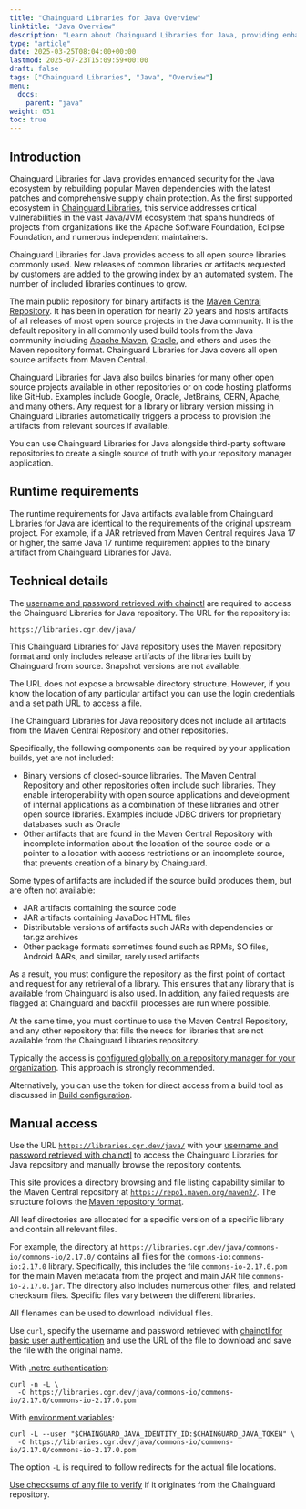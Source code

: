 ```yaml
---
title: "Chainguard Libraries for Java Overview"
linktitle: "Java Overview"
description: "Learn about Chainguard Libraries for Java, providing enhanced security for Maven dependencies through automated vulnerability patching and supply chain protection"
type: "article"
date: 2025-03-25T08:04:00+00:00
lastmod: 2025-07-23T15:09:59+00:00
draft: false
tags: ["Chainguard Libraries", "Java", "Overview"]
menu:
  docs:
    parent: "java"
weight: 051
toc: true
---
```


## Introduction

Chainguard Libraries for Java provides enhanced security for the Java ecosystem by rebuilding popular Maven dependencies with the latest patches and comprehensive supply chain protection. As the first supported ecosystem in [Chainguard Libraries](/chainguard/libraries/overview/), this service addresses critical vulnerabilities in the vast Java/JVM ecosystem that spans hundreds of projects from organizations like the Apache Software Foundation, Eclipse Foundation, and numerous independent maintainers. 

Chainguard Libraries for Java provides access to all open source libraries
commonly used. New releases of common libraries or artifacts requested by
customers are added to the growing index by an automated system. The number of
included libraries continues to grow.

The main public repository for binary artifacts is the [Maven Central
Repository](https://central.sonatype.com/). It has been in operation for  nearly
20 years and hosts artifacts of all releases of most open source projects in the
Java community.  It is the default repository in all commonly used build tools
from the Java community including [Apache Maven](https://maven.apache.org/),
[Gradle](https://gradle.org/), and others and uses the Maven repository format.
Chainguard Libraries for Java covers all open source artifacts from Maven
Central.

Chainguard Libraries for Java also builds binaries for many other open source
projects available in other repositories or on code hosting platforms like
GitHub. Examples include Google, Oracle, JetBrains, CERN, Apache, and many
others. Any request for a library or library version missing in Chainguard
Libraries automatically triggers a process to provision the artifacts from
relevant sources if available. 

You can use Chainguard Libraries for Java alongside third-party software
repositories to create a single source of truth with your repository manager
application. 

## Runtime requirements

The runtime requirements for Java artifacts available from Chainguard Libraries
for Java are identical to the requirements of the original upstream project. For
example, if a JAR retrieved from Maven Central requires Java 17 or higher, the
same Java 17 runtime requirement applies to the binary artifact from Chainguard
Libraries for Java.

## Technical details

The [username and password retrieved with
chainctl](/chainguard/libraries/access/) are required to access the Chainguard
Libraries for Java repository. The URL for the repository is:

```
https://libraries.cgr.dev/java/
```

This Chainguard Libraries for Java repository uses the Maven repository format
and only includes release artifacts of the libraries built by Chainguard from
source. Snapshot versions are not available.

The URL does not expose a browsable directory structure. However, if you know the
location of any particular artifact you can use the login credentials and a set
path URL to access a file.

The Chainguard Libraries for Java repository does not include all artifacts from
the Maven Central Repository and other repositories.

Specifically, the following components can be required by your application
builds, yet are not included:

* Binary versions of closed-source libraries. The Maven Central Repository and
  other repositories often include such libraries. They enable interoperability
  with open source applications and development of internal applications as a
  combination of these libraries and other open source libraries. Examples include
  JDBC drivers for proprietary databases such as Oracle
* Other artifacts that are found in the Maven Central Repository with incomplete
  information about the location of the source code or a pointer to a location
  with access restrictions or an incomplete source, that prevents creation of a
  binary by Chainguard.

Some types of artifacts are included if the source build produces them, but are
often not available:

* JAR artifacts containing the source code
* JAR artifacts containing JavaDoc HTML files
* Distributable versions of artifacts such JARs with dependencies or tar.gz archives
* Other package formats sometimes found such as RPMs, SO files, Android AARs,
  and similar, rarely used artifacts

As a result, you must configure the repository as the first point of contact and
request for any retrieval of a library. This ensures that any library that is
available from Chainguard is also used. In addition, any failed requests are
flagged at Chainguard and backfill processes are run where possible.

At the same time, you must continue to use the Maven Central Repository, and any
other repository that fills the needs for libraries that are not available from
the Chainguard Libraries repository.

Typically the access is [configured globally on a repository manager for your
organization](/chainguard/libraries/java/global-configuration/). This approach
is strongly recommended. 

Alternatively, you can use the token for direct access from a build tool as
discussed in [Build
configuration](/chainguard/libraries/java/build-configuration/).

<a id="manual">

## Manual access

Use the URL [`https://libraries.cgr.dev/java/`](https://libraries.cgr.dev/java/)
with your [username and password retrieved with
chainctl](/chainguard/libraries/access/) to access the Chainguard Libraries for
Java repository and manually browse the repository contents.

This site provides a directory browsing and file listing capability similar to
the Maven Central repository at
[`https://repo1.maven.org/maven2/`](https://repo1.maven.org/maven2/). The
structure follows the [Maven repository
format](https://maven.apache.org/repository/layout.html).

All leaf directories are allocated for a specific version of a specific library
and contain all relevant files. 

For example, the directory at
`https://libraries.cgr.dev/java/commons-io/commons-io/2.17.0/` contains all
files for the `commons-io:commons-io:2.17.0` library. Specifically, this
includes the file `commons-io-2.17.0.pom` for the main Maven metadata from the
project and main JAR file `commons-io-2.17.0.jar`. The directory also includes
numerous other files, and related checksum files. Specific files vary between
the different libraries.

All filenames can be used to download individual files.

Use `curl`, specify the username and password retrieved with [chainctl for basic
user authentication](/chainguard/libraries/access/) and use the URL of the file to
download and save the file with the original name.

With [.netrc authentication](/chainguard/libraries/access/#netrc):

```shell
curl -n -L \
  -O https://libraries.cgr.dev/java/commons-io/commons-io/2.17.0/commons-io-2.17.0.pom
```

With [environment variables](/chainguard/libraries/access/#env):

```shell
curl -L --user "$CHAINGUARD_JAVA_IDENTITY_ID:$CHAINGUARD_JAVA_TOKEN" \
  -O https://libraries.cgr.dev/java/commons-io/commons-io/2.17.0/commons-io-2.17.0.pom
```

The option `-L` is required to follow redirects for the actual file locations.

[Use checksums of any file to
verify](/chainguard/libraries/java/management/#java-verification) if it
originates from the Chainguard repository.
